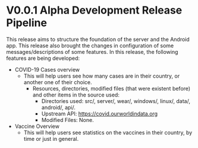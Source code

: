 # V0.0.1 Alpha Development Release Pipeline
This release aims to structure the foundation of the server and the Android app. This release also brought the changes in configuration of some messages/descriptions of some features. In this release, the following features are being developed:
- COVID-19 Cases overview
    - This will help users see how many cases are in their country, or another one of their choice.
        - Resources, directories, modified files (that were existent before) and other items in the source used:
            - Directories used: src/, server/, wear/, windows/, linux/, data/, android/, api/.
            - Upstream API: https://covid.ourworldindata.org
            - Modified Files: None.
- Vaccine Overview
    - This will help users see statistics on the vaccines in their country, by time or just in general.